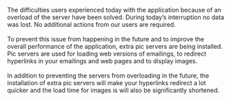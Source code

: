 The difficulties users experienced today with the application because of
an overload of the server have been solved. During today’s interruption
no data was lost. No additional actions from our users are required. \
 \
 To prevent this issue from happening in the future and to improve the
overall performance of the application, extra pic servers are being
installed. Pic servers are used for loading web versions of emailings,
to redirect hyperlinks in your emailings and web pages and to display
images. \
 \
 In addition to preventing the servers from overloading in the future,
the installation of extra pic servers will make your hyperlinks redirect
a lot quicker and the load time for images is will also be significantly
shortened.
